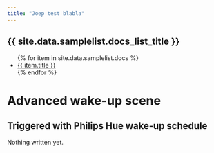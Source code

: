 ```yaml
---
title: "Joep test blabla"
---
```

<h2>{{ site.data.samplelist.docs_list_title }}</h2>
<ul>
   {% for item in site.data.samplelist.docs %}
      <li><a href="{{ item.url }}" alt="{{ item.title }}">{{ item.title }}</a></li>
   {% endfor %}
</ul>


# Advanced wake-up scene
## Triggered with Philips Hue wake-up schedule

Nothing written yet.

